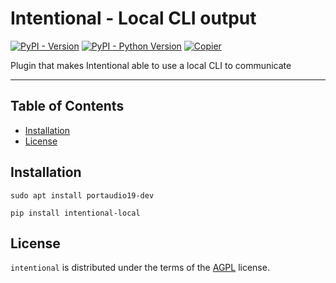 # Intentional - Local CLI output

[![PyPI - Version](https://img.shields.io/pypi/v/intentional-local.svg)](https://pypi.org/project/intentional-local)
[![PyPI - Python Version](https://img.shields.io/pypi/pyversions/intentional-local.svg)](https://pypi.org/project/intentional-local)
[![Copier](https://img.shields.io/endpoint?url=https://raw.githubusercontent.com/copier-org/copier/master/img/badge/badge-grayscale-inverted-border-orange.json)](https://github.com/copier-org/copier)

Plugin that makes Intentional able to use a local CLI to communicate

-----

## Table of Contents

- [Installation](#installation)
- [License](#license)

## Installation

```
sudo apt install portaudio19-dev
```

```console
pip install intentional-local
```

## License

`intentional` is distributed under the terms of the [AGPL](LICENSE.txt) license.
